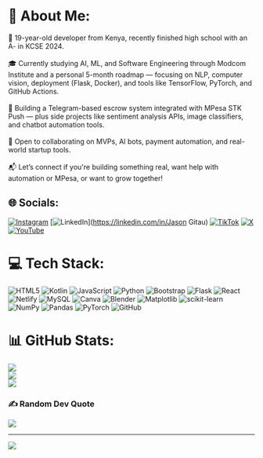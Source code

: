 # 💫 About Me:
🚀 19-year-old developer from Kenya, recently finished high school with an A- in KCSE 2024.<br><br>🎓 Currently studying AI, ML, and Software Engineering through Modcom Institute and a personal 5-month roadmap — focusing on NLP, computer vision, deployment (Flask, Docker), and tools like TensorFlow, PyTorch, and GitHub Actions.<br><br>🤖 Building a Telegram-based escrow system integrated with MPesa STK Push — plus side projects like sentiment analysis APIs, image classifiers, and chatbot automation tools.<br><br>🤝 Open to collaborating on MVPs, AI bots, payment automation, and real-world startup tools.<br><br>📬 Let’s connect if you're building something real, want help with automation or MPesa, or want to grow together!


## 🌐 Socials:
[![Instagram](https://img.shields.io/badge/Instagram-%23E4405F.svg?logo=Instagram&logoColor=white)](https://instagram.com/jason.mbugu_a) [![LinkedIn](https://img.shields.io/badge/LinkedIn-%230077B5.svg?logo=linkedin&logoColor=white)](https://linkedin.com/in/Jason Gitau) [![TikTok](https://img.shields.io/badge/TikTok-%23000000.svg?logo=TikTok&logoColor=white)](https://tiktok.com/@jason_gitau) [![X](https://img.shields.io/badge/X-black.svg?logo=X&logoColor=white)](https://x.com/@GitauJason) [![YouTube](https://img.shields.io/badge/YouTube-%23FF0000.svg?logo=YouTube&logoColor=white)](https://youtube.com/@jason_gitau) 

# 💻 Tech Stack:
![HTML5](https://img.shields.io/badge/html5-%23E34F26.svg?style=for-the-badge&logo=html5&logoColor=white) ![Kotlin](https://img.shields.io/badge/kotlin-%237F52FF.svg?style=for-the-badge&logo=kotlin&logoColor=white) ![JavaScript](https://img.shields.io/badge/javascript-%23323330.svg?style=for-the-badge&logo=javascript&logoColor=%23F7DF1E) ![Python](https://img.shields.io/badge/python-3670A0?style=for-the-badge&logo=python&logoColor=ffdd54) ![Bootstrap](https://img.shields.io/badge/bootstrap-%238511FA.svg?style=for-the-badge&logo=bootstrap&logoColor=white) ![Flask](https://img.shields.io/badge/flask-%23000.svg?style=for-the-badge&logo=flask&logoColor=white) ![React](https://img.shields.io/badge/react-%2320232a.svg?style=for-the-badge&logo=react&logoColor=%2361DAFB) ![Netlify](https://img.shields.io/badge/netlify-%23000000.svg?style=for-the-badge&logo=netlify&logoColor=#00C7B7) ![MySQL](https://img.shields.io/badge/mysql-4479A1.svg?style=for-the-badge&logo=mysql&logoColor=white) ![Canva](https://img.shields.io/badge/Canva-%2300C4CC.svg?style=for-the-badge&logo=Canva&logoColor=white) ![Blender](https://img.shields.io/badge/blender-%23F5792A.svg?style=for-the-badge&logo=blender&logoColor=white) ![Matplotlib](https://img.shields.io/badge/Matplotlib-%23ffffff.svg?style=for-the-badge&logo=Matplotlib&logoColor=black) ![scikit-learn](https://img.shields.io/badge/scikit--learn-%23F7931E.svg?style=for-the-badge&logo=scikit-learn&logoColor=white) ![NumPy](https://img.shields.io/badge/numpy-%23013243.svg?style=for-the-badge&logo=numpy&logoColor=white) ![Pandas](https://img.shields.io/badge/pandas-%23150458.svg?style=for-the-badge&logo=pandas&logoColor=white) ![PyTorch](https://img.shields.io/badge/PyTorch-%23EE4C2C.svg?style=for-the-badge&logo=PyTorch&logoColor=white) ![GitHub](https://img.shields.io/badge/github-%23121011.svg?style=for-the-badge&logo=github&logoColor=white)
# 📊 GitHub Stats:
![](https://github-readme-stats.vercel.app/api?username=Jason-Gitau&theme=gruvbox&hide_border=false&include_all_commits=true&count_private=false)<br/>
![](https://nirzak-streak-stats.vercel.app/?user=Jason-Gitau&theme=gruvbox&hide_border=false)<br/>
![](https://github-readme-stats.vercel.app/api/top-langs/?username=Jason-Gitau&theme=gruvbox&hide_border=false&include_all_commits=true&count_private=false&layout=compact)

### ✍️ Random Dev Quote
![](https://quotes-github-readme.vercel.app/api?type=horizontal&theme=radical)

---
[![](https://visitcount.itsvg.in/api?id=Jason-Gitau&icon=0&color=10)](https://visitcount.itsvg.in)

<!-- Proudly created with GPRM ( https://gprm.itsvg.in ) -->
